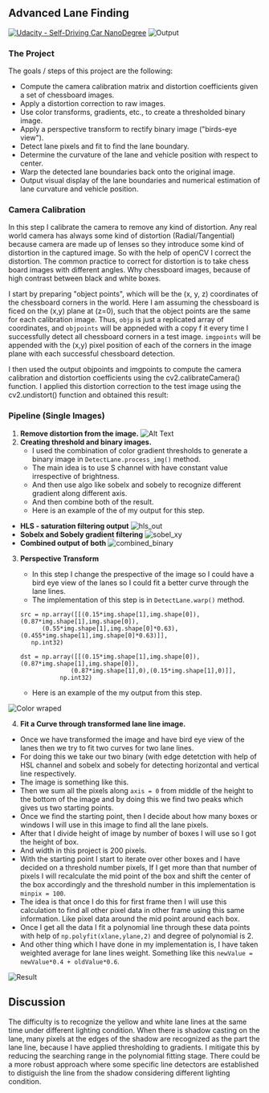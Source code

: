 ## Advanced Lane Finding
[![Udacity - Self-Driving Car NanoDegree](https://s3.amazonaws.com/udacity-sdc/github/shield-carnd.svg)](http://www.udacity.com/drive)
![Output](./img_readme/out.gif)



### The Project

The goals / steps of this project are the following:

* Compute the camera calibration matrix and distortion coefficients given a set of chessboard images.
* Apply a distortion correction to raw images.
* Use color transforms, gradients, etc., to create a thresholded binary image.
* Apply a perspective transform to rectify binary image ("birds-eye view").
* Detect lane pixels and fit to find the lane boundary.
* Determine the curvature of the lane and vehicle position with respect to center.
* Warp the detected lane boundaries back onto the original image.
* Output visual display of the lane boundaries and numerical estimation of lane curvature and vehicle position.



### Camera Calibration
In this step I calibrate the camera to remove any kind of distortion. Any real world camera has always some kind of distortion (Radial/Tangential) because camera are made up of lenses so they introduce some kind of distortion in the captured image. So with the help of openCV I correct the distortion. The common practice to correct for distortion is to take chess board images with different angles. Why chessboard images, because of high contrast between black and white boxes.

I start by preparing "object points", which will be the (x, y, z) coordinates of the chessboard corners in the world. Here I am assuming the chessboard is ficed on the (x,y) plane at (z=0), such that the object points are the same for each calibration image. Thus, `objp` is just a replicated array of coordinates, and `objpoints` will be appneded with a copy f it every time I successfully detect all chessboard corners in a test image. `imgpoints` will be appended with the (x,y) pixel position of each of the corners in the image plane with each successful chessboard detection.

I then used the output objpoints and imgpoints to compute the camera calibration and distortion coefficients using the cv2.calibrateCamera() function. I applied this distortion correction to the test image using the cv2.undistort() function and obtained this result:




### Pipeline (Single Images)
1. **Remove distortion from the image.**
![Alt Text](./img_readme/camera_calibration.png)
2. **Creating threshold and binary images.**
	- I used the combination of color gradient thresholds to generate a binary image in `DetectLane.process_img()` method.
	- The main idea is to use S channel with have constant value irrespective of brightness.
	- And then use algo like sobelx and sobely to recognize different gradient along different axis.
	- And then combine both of the result.
	- Here is an example of the of my output for this step.
- **HLS - saturation filtering output**
![hls_out](./img_readme/hsl_out.jpg)
- **Sobelx and Sobely gradient filtering**
![sobel_xy](./img_readme/sobel_xy_out.jpg)
- **Combined output of both**
![combined_binary](./img_readme/combined_binary.jpg)


3. **Perspective Transform**
	- In this step I change the prespective of the image so I could have a bird eye view of the lanes so I could fit a better curve through the lane lines.
	- The implementation of this step is in  `DetectLane.warp()` method.
    
    ```
    src = np.array([[(0.15*img.shape[1],img.shape[0]),(0.87*img.shape[1],img.shape[0]),
          (0.55*img.shape[1],img.shape[0]*0.63),(0.455*img.shape[1],img.shape[0]*0.63)]],
       np.int32)
       
    dst = np.array([[(0.15*img.shape[1],img.shape[0]),(0.87*img.shape[1],img.shape[0]),
                  (0.87*img.shape[1],0),(0.15*img.shape[1],0)]],
               np.int32)
    
    ```
	- Here is an example of the my output from this step.
    
 
![Color wraped](./img_readme/color_wraped.jpg)
    

4. **Fit a Curve through transformed lane line image.**
- Once we have transformed the image and have bird eye view of the lanes then we try to fit two curves for two lane lines.
- For doing this we take our two binary (with edge detetction with help of HSL channel and sobelx and sobely for detecting horizontal and vertical line respectively.
- The image is something like this.
![]()
- Then we sum all the pixels along `axis = 0` from middle of the height to the bottom of the image and by doing this we find two peaks which gives us two starting points.
- Once we find the starting point, then I decide about how many boxes or windows I will use in this image to find all the lane pixels.
- After that I divide height of image by number of boxes I will use so I got the height of box.
- And width in this project is 200 pixels.
- With the starting point I start to iterate over other boxes and I have decided on a threshold number pixels, If I get more than that number of pixels I will recalculate the mid point of the box and shift the center of the box accordingly and the threshold number in this implementation is `minpix = 100`.
- The idea is that once I do this for first frame then I will use this calculation to find all other pixel data in other frame using this same information. Like pixel data around the mid point around each box.
- Once I get all the data I fit a polynomial line through these data points with help of `np.polyfit(xlane,ylane,2)` and degree of polynomial is 2.
- And other thing which I have done in my implementation is, I have taken weighted average for lane lines weight. Something like this `newValue = newValue*0.4 + oldValue*0.6`.

![Result](./img_readme/test_out.png)

## Discussion
The difficulty is to recognize the yellow and white lane lines at the same time under different lighting condition. When there is shadow casting on the lane, many pixels at the edges of the shadow are recognized as the part the lane line, because I have applied thresholding to gradients. I mitigate this by reducing the searching range in the polynomial fitting stage. There could be a more robust approach where some specific line detectors are established to distiguish the line from the shadow considering different lighting condition.


